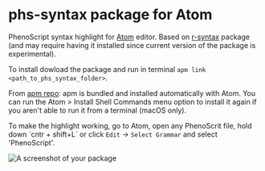 # phs-syntax package for Atom

PhenoScript syntax highlight for [Atom](https://atom.io) editor. Based on [r-syntax](https://atom.io/packages/r-syntax) package (and may require having it installed since current version of the package is experimental).

To install dowload the package and run in terminal `apm link <path_to_phs_syntax_folder>`. 

From [apm repo](https://github.com/atom/apm): apm is bundled and installed automatically with Atom. You can run the Atom > Install Shell Commands menu option to install it again if you aren't able to run it from a terminal (macOS only).

To make the highlight working, go to Atom, open any PhenoScrit file, hold down ´cntr + shift+L´ or click `Edit` -> `Select Grammar` and select 'PhenoScript'.

![A screenshot of your package](https://github.com/sergeitarasov/PhenoScript:OLD/blob/master/phs_highlight.png)
